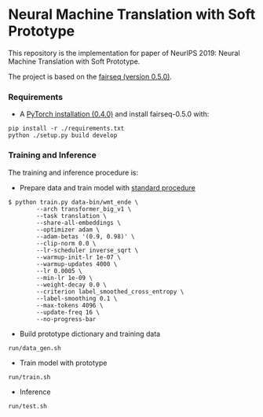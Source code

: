 # Neural Machine Translation with Soft Prototype

This repository is the implementation for paper of NeurIPS 2019: Neural Machine Translation with Soft Prototype.

The project is based on the [fairseq (version 0.5.0)](https://github.com/pytorch/fairseq/tree/v0.5.0).

### Requirements
* A [PyTorch installation (0.4.0)](http://pytorch.org/)
and install fairseq-0.5.0 with:
```
pip install -r ./requirements.txt
python ./setup.py build develop
```

### Training and Inference
The training and inference procedure is:

* Prepare data and train model with [standard procedure](https://github.com/pytorch/fairseq/tree/v0.6.0/examples/translation)

```
$ python train.py data-bin/wmt_ende \
        --arch transformer_big_v1 \
        --task translation \
        --share-all-embeddings \
        --optimizer adam \
        --adam-betas '(0.9, 0.98)' \
        --clip-norm 0.0 \
        --lr-scheduler inverse_sqrt \
        --warmup-init-lr 1e-07 \
        --warmup-updates 4000 \
        --lr 0.0005 \
        --min-lr 1e-09 \
        --weight-decay 0.0 \
        --criterion label_smoothed_cross_entropy \
        --label-smoothing 0.1 \
        --max-tokens 4096 \
        --update-freq 16 \
        --no-progress-bar
```

* Build prototype dictionary and training data
```
run/data_gen.sh
```

* Train model with prototype
```
run/train.sh
```

* Inference
```
run/test.sh
```